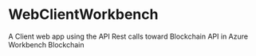 # WebClientWorkbench
A Client web app using the API Rest calls toward Blockchain API in Azure Workbench Blockchain
